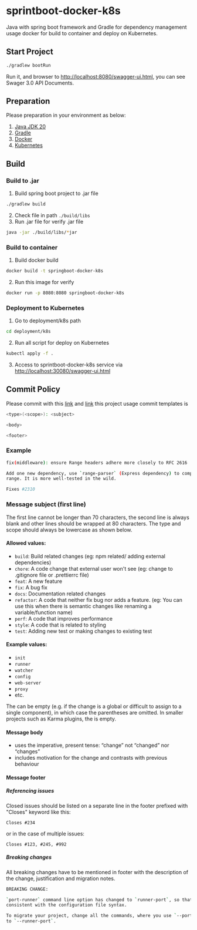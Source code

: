 # sprintboot-docker-k8s

Java with spring boot framework and Gradle for dependency management usage docker for build to container and deploy on Kubernetes.

## Start Project
```sh
./gradlew bootRun
```
Run it, and browser to [http://localhost:8080/swagger-ui.html](http://localhost:8080/swagger-ui.html), you can see Swager 3.0 API Documents.

## Preparation
Please preparation in your environment as below:
1. [Java JDK 20](https://www.oracle.com/java/technologies/javase/jdk20-archive-downloads.html)
2. [Gradle](https://gradle.org)
3. [Docker](https://docs.docker.com/get-started/overview/)
4. [Kubernetes](https://docs.docker.com/desktop/kubernetes/)

## Build
### Build to .jar
1. Build spring boot project to .jar file
```sh
./gradlew build
```
2. Check file in path ```./build/libs```
3. Run .jar file for verify .jar file
```sh
java -jar ./build/libs/*jar
```
### Build to container
1. Build docker build
```sh
docker build -t springboot-docker-k8s
```
2. Run this image for verify
```sh
docker run -p 8080:8080 springboot-docker-k8s
```
### Deployment to Kubernetes
1. Go to deployment/k8s path
```sh
cd deployment/k8s
```
2. Run all script for deploy on Kubernetes
```sh
kubectl apply -f .
```
3. Access to sprintboot-docker-k8s service via [http://localhost:30080/swagger-ui.html](http://localhost:30080/swagger-ui.html)

## Commit Policy
Please commit with this [link](https://dev.to/ishanmakadia/git-commit-message-convention-that-you-can-follow-1709) and [link](http://karma-runner.github.io/1.0/dev/git-commit-msg.html) this project usage commit templates is
```bash
<type>(<scope>): <subject>

<body>

<footer>
```
### Example
```bash
fix(middleware): ensure Range headers adhere more closely to RFC 2616

Add one new dependency, use `range-parser` (Express dependency) to compute
range. It is more well-tested in the wild.

Fixes #2310
```

### Message subject (first line)
The first line cannot be longer than 70 characters, the second line is always blank and other lines should be wrapped at 80 characters. The type and scope should always be lowercase as shown below.
#### Allowed <type> values:
- ```build```: Build related changes (eg: npm related/ adding external dependencies)
- ```chore```: A code change that external user won't see (eg: change to .gitignore file or .prettierrc file)
- ```feat```: A new feature
- ```fix```: A bug fix
- ```docs```: Documentation related changes
- ```refactor```: A code that neither fix bug nor adds a feature. (eg: You can use this when there is semantic changes like renaming a variable/function name)
- ```perf```: A code that improves performance
- ```style```: A code that is related to styling
- ```test```: Adding new test or making changes to existing test
#### Example <scope> values: #
- ```init```
- ```runner```
- ```watcher```
- ```config```
- ```web-server```
- ```proxy```
- etc.

The <scope> can be empty (e.g. if the change is a global or difficult to assign to a single component), in which case the parentheses are omitted. In smaller projects such as Karma plugins, the <scope> is empty.
#### Message body
- uses the imperative, present tense: “change” not “changed” nor “changes”
- includes motivation for the change and contrasts with previous behaviour
#### Message footer
##### Referencing issues
Closed issues should be listed on a separate line in the footer prefixed with "Closes" keyword like this:

```Closes #234```

or in the case of multiple issues:

```Closes #123, #245, #992```
##### Breaking changes
All breaking changes have to be mentioned in footer with the description of the change, justification and migration notes.
```bash
BREAKING CHANGE:

`port-runner` command line option has changed to `runner-port`, so that it is
consistent with the configuration file syntax.

To migrate your project, change all the commands, where you use `--port-runner`
to `--runner-port`.
```